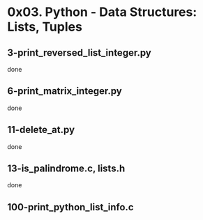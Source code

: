 # 0x03. Python - Data Structures: Lists, Tuples
## 3-print_reversed_list_integer.py
done
## 6-print_matrix_integer.py
done
## 11-delete_at.py
done
## 13-is_palindrome.c, lists.h
done
## 100-print_python_list_info.c



